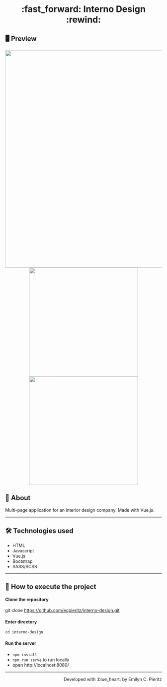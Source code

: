 <h1 align = "center"> :fast_forward: Interno Design :rewind: </h1>

## 🖥 Preview
<p align = "center">
  <img src = "x" width = "700" height = "auto">
  <img src = "x" width = "350" height = "auto">
  <img src = "x" width = "350" height = "auto">
</p>

## 📖 About
<p>Multi-page application for an interior design company. Made with Vue.js.</p>

---

## 🛠 Technologies used
- HTML
- Javascript
- Vue.js
- Bootstrap
- SASS/SCSS

---


## 🚀 How to execute the project
#### Clone the repository
git clone https://github.com/ecpieritz/interno-design.git

#### Enter directory
`cd interno-design`

#### Run the server
- `npm install`
- `npm run serve` to run locally
- open http://localhost:8080/ 

---
<p align = "right">Developed with :blue_heart: by Emilyn C. Pieritz</p>
